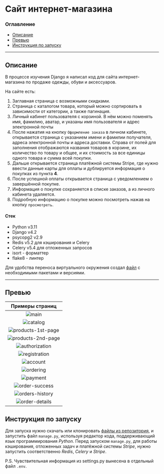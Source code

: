 # Сайт интернет-магазина

### Оглавление

- [Описание](#описание)
- [Превью](#превью)
- [Инструкция по запуску](#инструкция-по-запуску)

---

## Описание

В процессе изучения Django я написал код для сайта интернет-магазина по продаже одежды, обуви и аксессуаров.

На сайте есть:

1. Заглавная страница с возможными скидками.
2. Страница с каталогом товара, который можно сортировать в зависимости от категории, а также пагинация.
3. Личный кабинет пользователя с корзиной. В нём можно поменять имя, фамилию, аватар,
   и указаны имя пользователя и адрес электронной почты
4. После нажатия на кнопку `Оформление заказа` в личном кабинете,
   открывается страница с указанием имени и фамилии получателя, адреса электронной почты и адреса доставки.
   Справа от полей для заполнения отображаются названия товаров в корзине, их количество по товару и общее,
   и их стоимость за все единицы одного товара и сумма всей покупки.
5. Дальше открывается страница платёжной системы Stripe, где нужно ввести данные карты для оплаты
   и дублируется информация о покупках из пункта **4**.
6. После успешной оплаты открывается страница с уведомлением о завершённой покупке.
7. Информация о покупке сохраняется в списке заказов, а из личного кабинета удаляется.
8. Подробную информацию о покупке можно посмотреть нажав на кнопку `просмотреть`.

#### Стек

- Python v3.11
- Django v4.2
- psycopg2 v2.9
- Redis v5.2 для кэширования и Celery
- Celery v5.4 для отложенных запросов
- isort - форматтер
- flake8 - линтер

Для удобства переноса виртуального окружения создал
[файл](https://github.com/Ghost845/django-store/blob/d5e85ece8cf9a4c96e3d0ae9eb96247f344a9a3b/requirements.txt)
с необходимыми пакетами и версиями.

---

## Превью

|                  Примеры страниц                   |
|:--------------------------------------------------:|
|              ![main](images/main.png)              |
|           ![catalog](images/catalog.png)           |
| ![products-1st-page](images/products-1st-page.png) |
| ![products-2nd-page](images/products-2nd-page.png) |
|     ![authorization](images/authorization.png)     |
|      ![registration](images/registration.png)      |
|           ![account](images/account.png)           |
|          ![ordering](images/ordering.png)          |
|           ![payment](images/payment.png)           |
|     ![order-success](images/order-success.png)     |
|    ![orders-history](images/orders-history.png)    |
|     ![order-details](images/order-details.png)     |

## Инструкция по запуску

Для запуска нужно скачать или клонировать [файлы из репозитория](https://github.com/Ghost845/django-store.git),
и запустить файл `manage.py`, используя редактор кода, поддерживающий язык программирования *Python*.
Перед запуском `manage.py`, для работы кэширования, отложенных задач и платёжной системы *Stripe*,
нужно запустить соответственно *Redis*, *Celery* и *Stripe*.

P.S. Чувствительная информация из settings.py вынесена в отдельный файл `.env`.
